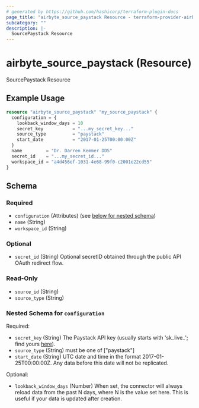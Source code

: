 ```yaml
---
# generated by https://github.com/hashicorp/terraform-plugin-docs
page_title: "airbyte_source_paystack Resource - terraform-provider-airbyte"
subcategory: ""
description: |-
  SourcePaystack Resource
---
```


# airbyte_source_paystack (Resource)

SourcePaystack Resource

## Example Usage

```terraform
resource "airbyte_source_paystack" "my_source_paystack" {
  configuration = {
    lookback_window_days = 10
    secret_key           = "...my_secret_key..."
    source_type          = "paystack"
    start_date           = "2017-01-25T00:00:00Z"
  }
  name         = "Dr. Darren Kemmer DDS"
  secret_id    = "...my_secret_id..."
  workspace_id = "a4d456ef-1031-4e68-99f0-c2001e22cd55"
}
```

<!-- schema generated by tfplugindocs -->
## Schema

### Required

- `configuration` (Attributes) (see [below for nested schema](#nestedatt--configuration))
- `name` (String)
- `workspace_id` (String)

### Optional

- `secret_id` (String) Optional secretID obtained through the public API OAuth redirect flow.

### Read-Only

- `source_id` (String)
- `source_type` (String)

<a id="nestedatt--configuration"></a>
### Nested Schema for `configuration`

Required:

- `secret_key` (String) The Paystack API key (usually starts with 'sk_live_'; find yours <a href="https://dashboard.paystack.com/#/settings/developer">here</a>).
- `source_type` (String) must be one of ["paystack"]
- `start_date` (String) UTC date and time in the format 2017-01-25T00:00:00Z. Any data before this date will not be replicated.

Optional:

- `lookback_window_days` (Number) When set, the connector will always reload data from the past N days, where N is the value set here. This is useful if your data is updated after creation.


